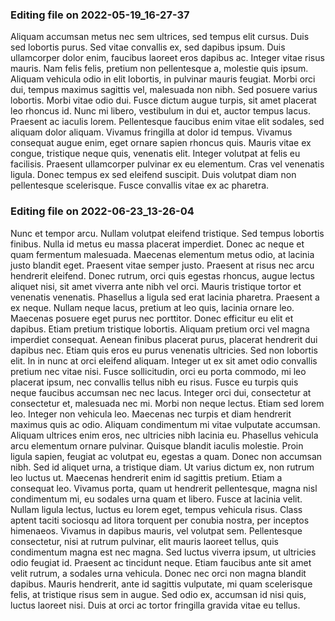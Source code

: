 

### Editing file on 2022-05-19_16-27-37

Aliquam accumsan metus nec sem ultrices, sed tempus elit cursus. Duis sed lobortis purus. Sed vitae convallis ex, sed dapibus ipsum. Duis ullamcorper dolor enim, faucibus laoreet eros dapibus ac. Integer vitae risus mauris. Nam felis felis, pretium non pellentesque a, molestie quis ipsum. Aliquam vehicula odio in elit lobortis, in pulvinar mauris feugiat. Morbi orci dui, tempus maximus sagittis vel, malesuada non nibh. Sed posuere varius lobortis. Morbi vitae odio dui. Fusce dictum augue turpis, sit amet placerat leo rhoncus id. Nunc mi libero, vestibulum in dui et, auctor tempus lacus. Praesent ac iaculis lorem. Pellentesque faucibus enim vitae elit sodales, sed aliquam dolor aliquam.
Vivamus fringilla at dolor id tempus. Vivamus consequat augue enim, eget ornare sapien rhoncus quis. Mauris vitae ex congue, tristique neque quis, venenatis elit. Integer volutpat at felis eu facilisis. Praesent ullamcorper pulvinar ex eu elementum. Cras vel venenatis ligula. Donec tempus ex sed eleifend suscipit. Duis volutpat diam non pellentesque scelerisque. Fusce convallis vitae ex ac pharetra.




### Editing file on 2022-06-23_13-26-04

Nunc et tempor arcu. Nullam volutpat eleifend tristique. Sed tempus lobortis finibus. Nulla id metus eu massa placerat imperdiet. Donec ac neque et quam fermentum malesuada. Maecenas elementum metus odio, at lacinia justo blandit eget. Praesent vitae semper justo. Praesent at risus nec arcu hendrerit eleifend. Donec rutrum, orci quis egestas rhoncus, augue lectus aliquet nisi, sit amet viverra ante nibh vel orci. Mauris tristique tortor et venenatis venenatis. Phasellus a ligula sed erat lacinia pharetra. Praesent a ex neque. Nullam neque lacus, pretium at leo quis, lacinia ornare leo. Maecenas posuere eget purus nec porttitor.
Donec efficitur eu elit et dapibus. Etiam pretium tristique lobortis. Aliquam pretium orci vel magna imperdiet consequat. Aenean finibus placerat purus, placerat hendrerit dui dapibus nec. Etiam quis eros eu purus venenatis ultricies. Sed non lobortis elit. In in nunc at orci eleifend aliquam. Integer ut ex sit amet odio convallis pretium nec vitae nisi. Fusce sollicitudin, orci eu porta commodo, mi leo placerat ipsum, nec convallis tellus nibh eu risus. Fusce eu turpis quis neque faucibus accumsan nec nec lacus. Integer orci dui, consectetur at consectetur et, malesuada nec mi. Morbi non neque lectus. Etiam sed lorem leo. Integer non vehicula leo. Maecenas nec turpis et diam hendrerit maximus quis ac odio.
Aliquam condimentum mi vitae vulputate accumsan. Aliquam ultrices enim eros, nec ultricies nibh lacinia eu. Phasellus vehicula arcu elementum ornare pulvinar. Quisque blandit iaculis molestie. Proin ligula sapien, feugiat ac volutpat eu, egestas a quam. Donec non accumsan nibh. Sed id aliquet urna, a tristique diam. Ut varius dictum ex, non rutrum leo luctus ut. Maecenas hendrerit enim id sagittis pretium. Etiam a consequat leo. Vivamus porta, quam ut hendrerit pellentesque, magna nisl condimentum mi, eu sodales urna quam et libero. Fusce at lacinia velit. Nullam ligula lectus, luctus eu lorem eget, tempus vehicula risus. Class aptent taciti sociosqu ad litora torquent per conubia nostra, per inceptos himenaeos.
Vivamus in dapibus mauris, vel volutpat sem. Pellentesque consectetur, nisi at rutrum pulvinar, elit mauris laoreet tellus, quis condimentum magna est nec magna. Sed luctus viverra ipsum, ut ultricies odio feugiat id. Praesent ac tincidunt neque. Etiam faucibus ante sit amet velit rutrum, a sodales urna vehicula. Donec nec orci non magna blandit dapibus. Mauris hendrerit, ante id sagittis vulputate, mi quam scelerisque felis, at tristique risus sem in augue. Sed odio ex, accumsan id nisi quis, luctus laoreet nisi. Duis at orci ac tortor fringilla gravida vitae eu tellus.


